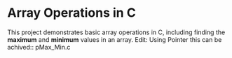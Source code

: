 # Array Operations in C

This project demonstrates basic array operations in C, including finding the **maximum** and **minimum** values in an array.
Edit: Using Pointer this can be achived:: pMax_Min.c
